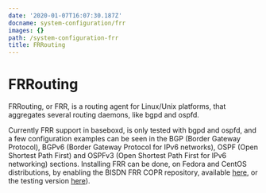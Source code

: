 ```yaml
---
date: '2020-01-07T16:07:30.187Z'
docname: system-configuration/frr
images: {}
path: /system-configuration-frr
title: FRRouting
---
```


# FRRouting

FRRouting, or FRR, is a routing agent for Linux/Unix platforms, that aggregates several routing daemons, like bgpd and ospfd.

Currently FRR support in baseboxd, is only tested with bgpd and ospfd, and a few configuration examples can be seen in the BGP (Border Gateway Protocol), BGPv6 (Border Gateway Protocol for IPv6 networks), OSPF (Open Shortest Path First) and OSPFv3 (Open Shortest Path First for IPv6 networking) sections. Installing FRR can be done, on Fedora and CentOS distributions, by enabling the BISDN FRR COPR repository, available [here](https://copr.fedorainfracloud.org/coprs/bisdn/frr/), or the testing version [here](https://copr.fedorainfracloud.org/coprs/bisdn/frr-testing/)).
